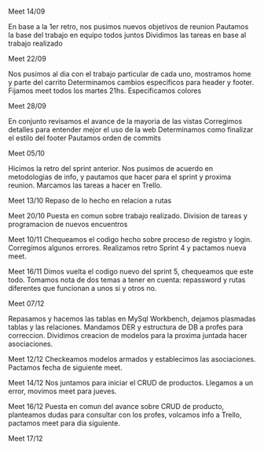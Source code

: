 Meet 14/09

En base a la 1er retro, nos pusimos nuevos objetivos de reunion
Pautamos la base del trabajo en equipo todos juntos
Dividimos las tareas en base al trabajo realizado

Meet 22/09

Nos pusimos al dia con el trabajo particular de cada uno, mostramos home y parte del carrito
Determinamos cambios especificos para header y footer.
Fijamos meet todos los martes 21hs.
Especificamos colores

Meet 28/09

En conjunto revisamos el avance de la mayoria de las vistas
Corregimos detalles para entender mejor el uso de la web
Determinamos como finalizar el estilo del footer
Pautamos orden de commits

Meet 05/10

Hicimos la retro del sprint anterior. Nos pusimos de acuerdo en metodologias de info, y pautamos que hacer para el sprint y proxima reunion. Marcamos las tareas a hacer en Trello.

Meet 13/10
Repaso de lo hecho en relacion a rutas

Meet 20/10
Puesta en comun sobre trabajo realizado. Division de tareas y programacion de nuevos encuentros


Meet 10/11
Chequeamos el codigo hecho sobre proceso de registro y login. Corregimos algunos errores. Realizamos retro Sprint 4 y pactamos nueva meet.

Meet 16/11
Dimos vuelta el codigo nuevo del sprint 5, chequeamos que este todo.
Tomamos nota de dos temas a tener en cuenta: repassword y rutas diferentes que funcionan a unos si y otros no.

Meet 07/12

Repasamos y hacemos las tablas en MySql Workbench, dejamos plasmadas tablas y las relaciones. Mandamos DER y estructura de DB a profes para correccion. Dividimos creacion de modelos para la proxima juntada hacer asociaciones.

Meet  12/12
Checkeamos modelos armados y establecimos las asociaciones. Pactamos fecha de siguiente meet.

Meet 14/12
Nos juntamos para iniciar el CRUD de productos. Llegamos a un error, movimos meet para jueves.

Meet 16/12
Puesta en comun del avance sobre CRUD de producto, planteamos dudas para consultar con los profes, volcamos info a Trello, pactamos meet para dia siguiente.

Meet 17/12



